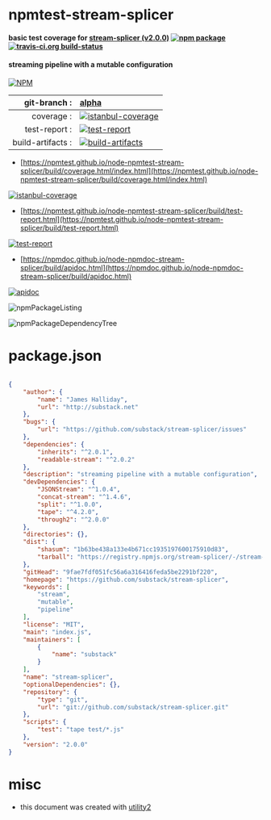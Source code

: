 # npmtest-stream-splicer

#### basic test coverage for  [stream-splicer (v2.0.0)](https://github.com/substack/stream-splicer)  [![npm package](https://img.shields.io/npm/v/npmtest-stream-splicer.svg?style=flat-square)](https://www.npmjs.org/package/npmtest-stream-splicer) [![travis-ci.org build-status](https://api.travis-ci.org/npmtest/node-npmtest-stream-splicer.svg)](https://travis-ci.org/npmtest/node-npmtest-stream-splicer)

#### streaming pipeline with a mutable configuration

[![NPM](https://nodei.co/npm/stream-splicer.png?downloads=true&downloadRank=true&stars=true)](https://www.npmjs.com/package/stream-splicer)

| git-branch : | [alpha](https://github.com/npmtest/node-npmtest-stream-splicer/tree/alpha)|
|--:|:--|
| coverage : | [![istanbul-coverage](https://npmtest.github.io/node-npmtest-stream-splicer/build/coverage.badge.svg)](https://npmtest.github.io/node-npmtest-stream-splicer/build/coverage.html/index.html)|
| test-report : | [![test-report](https://npmtest.github.io/node-npmtest-stream-splicer/build/test-report.badge.svg)](https://npmtest.github.io/node-npmtest-stream-splicer/build/test-report.html)|
| build-artifacts : | [![build-artifacts](https://npmtest.github.io/node-npmtest-stream-splicer/glyphicons_144_folder_open.png)](https://github.com/npmtest/node-npmtest-stream-splicer/tree/gh-pages/build)|

- [https://npmtest.github.io/node-npmtest-stream-splicer/build/coverage.html/index.html](https://npmtest.github.io/node-npmtest-stream-splicer/build/coverage.html/index.html)

[![istanbul-coverage](https://npmtest.github.io/node-npmtest-stream-splicer/build/screenCapture.buildCi.browser.%252Ftmp%252Fbuild%252Fcoverage.lib.html.png)](https://npmtest.github.io/node-npmtest-stream-splicer/build/coverage.html/index.html)

- [https://npmtest.github.io/node-npmtest-stream-splicer/build/test-report.html](https://npmtest.github.io/node-npmtest-stream-splicer/build/test-report.html)

[![test-report](https://npmtest.github.io/node-npmtest-stream-splicer/build/screenCapture.buildCi.browser.%252Ftmp%252Fbuild%252Ftest-report.html.png)](https://npmtest.github.io/node-npmtest-stream-splicer/build/test-report.html)

- [https://npmdoc.github.io/node-npmdoc-stream-splicer/build/apidoc.html](https://npmdoc.github.io/node-npmdoc-stream-splicer/build/apidoc.html)

[![apidoc](https://npmdoc.github.io/node-npmdoc-stream-splicer/build/screenCapture.buildCi.browser.%252Ftmp%252Fbuild%252Fapidoc.html.png)](https://npmdoc.github.io/node-npmdoc-stream-splicer/build/apidoc.html)

![npmPackageListing](https://npmtest.github.io/node-npmtest-stream-splicer/build/screenCapture.npmPackageListing.svg)

![npmPackageDependencyTree](https://npmtest.github.io/node-npmtest-stream-splicer/build/screenCapture.npmPackageDependencyTree.svg)



# package.json

```json

{
    "author": {
        "name": "James Halliday",
        "url": "http://substack.net"
    },
    "bugs": {
        "url": "https://github.com/substack/stream-splicer/issues"
    },
    "dependencies": {
        "inherits": "^2.0.1",
        "readable-stream": "^2.0.2"
    },
    "description": "streaming pipeline with a mutable configuration",
    "devDependencies": {
        "JSONStream": "^1.0.4",
        "concat-stream": "^1.4.6",
        "split": "^1.0.0",
        "tape": "^4.2.0",
        "through2": "^2.0.0"
    },
    "directories": {},
    "dist": {
        "shasum": "1b63be438a133e4b671cc1935197600175910d83",
        "tarball": "https://registry.npmjs.org/stream-splicer/-/stream-splicer-2.0.0.tgz"
    },
    "gitHead": "9fae7fdf051fc56a6a316416feda5be2291bf220",
    "homepage": "https://github.com/substack/stream-splicer",
    "keywords": [
        "stream",
        "mutable",
        "pipeline"
    ],
    "license": "MIT",
    "main": "index.js",
    "maintainers": [
        {
            "name": "substack"
        }
    ],
    "name": "stream-splicer",
    "optionalDependencies": {},
    "repository": {
        "type": "git",
        "url": "git://github.com/substack/stream-splicer.git"
    },
    "scripts": {
        "test": "tape test/*.js"
    },
    "version": "2.0.0"
}
```



# misc
- this document was created with [utility2](https://github.com/kaizhu256/node-utility2)
